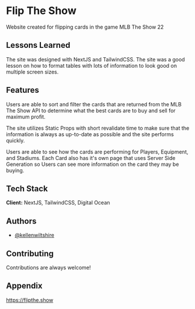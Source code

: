 # Flip The Show

Website created for flipping cards in the game MLB The Show 22

## Lessons Learned

The site was designed with NextJS and TailwindCSS. The site was a good lesson on how to format tables with lots of information to look good on multiple screen sizes.
## Features

Users are able to sort and filter the cards that are returned from the MLB The Show API to determine what the best cards are to buy and sell for maximum profit.

The site utilizes Static Props with short revalidate time to make sure that the information is always as up-to-date as possible and the site performs quickly.

Users are able to see how the cards are performing for Players, Equipment, and Stadiums. Each Card also has it's own page that uses Server Side Generation so Users can see more information on the card they may be buying.

## Tech Stack

**Client:** NextJS, TailwindCSS, Digital Ocean

## Authors

- [@kellenwiltshire](https://www.github.com/kellenwiltshire)
  
## Contributing

Contributions are always welcome!
  
## Appendix

https://flipthe.show

  
